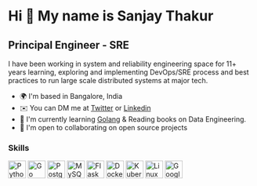 Hi 👋 My name is Sanjay Thakur
==============================

Principal Engineer - SRE
---------------------------

I have been working in system and reliability engineering space for 11+ years learning, exploring and implementing DevOps/SRE process and best practices to run large scale distributed systems at major tech.

*   🌍  I'm based in Bangalore, India
*   ✉️  You can DM me at [Twitter](https://twitter.com/sanjayk9r) or [Linkedin](https://linkedin.com/in/sanjayk9r)
*   🧠  I'm currently learning [Golang](https://go.dev/learn) & Reading books on Data Engineering.
*   🤝  I'm open to collaborating on open source projects

### Skills 
<p align="left">
<a href="https://www.python.org/" target="_blank" rel="noreferrer"><img src="https://raw.githubusercontent.com/sanjayk9r/sanjayk9r/main/readme-logos/skills/python-colored.svg" width="36" height="36" alt="Python" /></a>
<a href="https://go.dev/doc/" target="_blank" rel="noreferrer"><img src="https://raw.githubusercontent.com/sanjayk9r/sanjayk9r/main/readme-logos/skills/go-colored.svg" width="36" height="36" alt="Go" /></a>
<a href="https://www.postgresql.org/" target="_blank" rel="noreferrer"><img src="https://raw.githubusercontent.com/sanjayk9r/sanjayk9r/main/readme-logos/skills/postgresql-colored.svg" width="36" height="36" alt="PostgreSQL" /></a>
<a href="https://www.mysql.com/" target="_blank" rel="noreferrer"><img src="https://raw.githubusercontent.com/sanjayk9r/sanjayk9r/main/readme-logos/skills/mysql-colored.svg" width="36" height="36" alt="MySQL" /></a>
<a href="https://flask.palletsprojects.com/en/2.0.x/" target="_blank" rel="noreferrer"><img src="https://raw.githubusercontent.com/sanjayk9r/sanjayk9r/main/readme-logos/skills/flask-colored.svg" width="36" height="36" alt="Flask" /></a>
<a href="https://www.docker.com" target="_blank" rel="noreferrer"><img src="https://raw.githubusercontent.com/sanjayk9r/sanjayk9r/main/readme-logos/skills/docker.svg" width="36" height="36" alt="Docker" /></a>
<a href="https://kubernetes.io/docs/home/" target="_blank" rel="noreferrer"><img src="https://raw.githubusercontent.com/sanjayk9r/sanjayk9r/main/readme-logos/skills/kubernetes.svg" width="36" height="36" alt="Kubernetes" /></a>
<a href="https://www.kernel.org/" target="_blank" rel="noreferrer"><img src="https://raw.githubusercontent.com/sanjayk9r/sanjayk9r/main/readme-logos/skills/linux.png" width="36" height="36" alt="Linux" /></a>
<a href="https://cloud.google.com/" target="_blank" rel="noreferrer"><img src="https://raw.githubusercontent.com/sanjayk9r/sanjayk9r/main/readme-logos/skills/google-cloud.svg" width="36" height="36" alt="Google Cloud" /></a>
</p>

